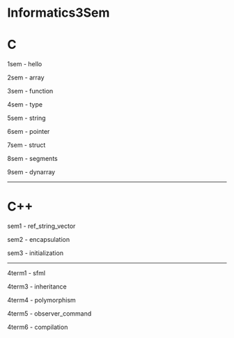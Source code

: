 # Informatics3Sem

# C

1sem - hello

2sem - array

3sem - function

4sem - type

5sem - string

6sem - pointer

7sem - struct

8sem - segments

9sem - dynarray

---------------------------

# C++

sem1 - ref_string_vector

sem2 - encapsulation

sem3 - initialization

---------------------------
4term1 - sfml

4term3 - inheritance

4term4 - polymorphism

4term5 - observer_command

4term6 - compilation

